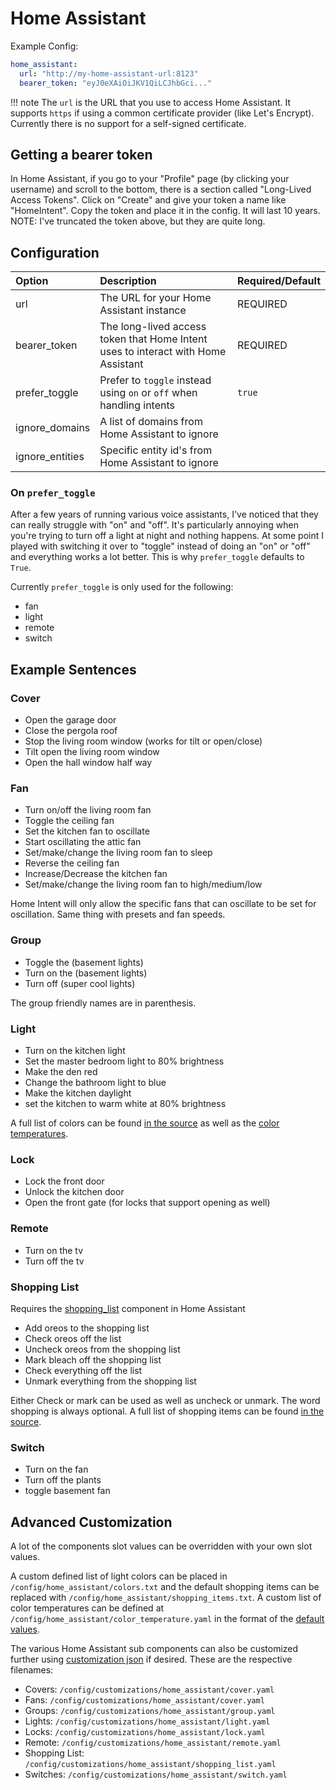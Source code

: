 # Home Assistant
Example Config:

```yaml
home_assistant:
  url: "http://my-home-assistant-url:8123" 
  bearer_token: "eyJ0eXAiOiJKV1QiLCJhbGci..."

```

!!! note
    The `url` is the URL that you use to access Home Assistant. It supports `https` if using a common certificate provider (like Let's Encrypt). Currently there is no support for a self-signed certificate.

## Getting a bearer token
In Home Assistant, if you go to your "Profile" page (by clicking your username) and scroll to the bottom, there is a section called "Long-Lived Access Tokens". Click on "Create" and give your token a name like "HomeIntent". Copy the token and place it in the config. It will last 10 years. NOTE: I've truncated the token above, but they are quite long.

## Configuration

| Option          | Description                                                                       | Required/Default |
|:----------------|:----------------------------------------------------------------------------------|:-----------------|
| url             | The URL for your Home Assistant instance                                          | REQUIRED         |
| bearer_token    | The long-lived access token that Home Intent uses to interact with Home Assistant | REQUIRED         |
| prefer_toggle   | Prefer to `toggle` instead using `on` or `off` when handling intents              | `true`           |
| ignore_domains  | A list of domains from Home Assistant to ignore                                   |                  |
| ignore_entities | Specific entity id's from Home Assistant to ignore                                |                  |

### On `prefer_toggle`
After a few years of running various voice assistants, I've noticed that they can really struggle with "on" and "off". It's particularly annoying when you're trying to turn off a light at night and nothing happens. At some point I played with switching it over to "toggle" instead of doing an "on" or "off" and everything works a lot better. This is why `prefer_toggle` defaults to `True`.

Currently `prefer_toggle` is only used for the following:

 * fan
 * light
 * remote
 * switch


## Example Sentences
### Cover

 * Open the garage door
 * Close the pergola roof
 * Stop the living room window (works for tilt or open/close)
 * Tilt open the living room window
 * Open the hall window half way

### Fan
 * Turn on/off the living room fan
 * Toggle the ceiling fan
 * Set the kitchen fan to oscillate
 * Start oscillating the attic fan
 * Set/make/change the living room fan to sleep
 * Reverse the ceiling fan
 * Increase/Decrease the kitchen fan
 * Set/make/change the living room fan to high/medium/low

Home Intent will only allow the specific fans that can oscillate to be set for oscillation. Same thing with presets and fan speeds.

### Group

 * Toggle the (basement lights)
 * Turn on the (basement lights)
 * Turn off (super cool lights)

The group friendly names are in parenthesis.

### Light

 * Turn on the kitchen light
 * Set the master bedroom light to 80% brightness
 * Make the den red
 * Change the bathroom light to blue
 * Make the kitchen daylight
 * set the kitchen to warm white at 80% brightness

A full list of colors can be found [in the source](https://github.com/JarvyJ/HomeIntent/blob/main/home_intent/default_configs/home_assistant/colors.txt) as well as the [color temperatures](https://github.com/JarvyJ/HomeIntent/blob/main/home_intent/default_configs/home_assistant/color_temperature.yaml).

### Lock

 * Lock the front door
 * Unlock the kitchen door
 * Open the front gate (for locks that support opening as well)

### Remote
 
 * Turn on the tv
 * Turn off the tv

### Shopping List
Requires the [shopping_list](https://www.home-assistant.io/integrations/shopping_list/) component in Home Assistant

 * Add oreos to the shopping list
 * Check oreos off the list
 * Uncheck oreos from the shopping list
 * Mark bleach off the shopping list
 * Check everything off the list
 * Unmark everything from the shopping list

Either Check or mark can be used as well as uncheck or unmark. The word shopping is always optional. A full list of shopping items can be found [in the source](https://github.com/JarvyJ/HomeIntent/blob/main/home_intent/default_configs/home_assistant/shopping_items.txt).

### Switch

 * Turn on the fan
 * Turn off the plants
 * toggle basement fan


## Advanced Customization
A lot of the components slot values can be overridden with your own slot values.

A custom defined list of light colors can be placed in `/config/home_assistant/colors.txt` and the default shopping items can be replaced with `/config/home_assistant/shopping_items.txt`. A custom list of color temperatures can be defined at `/config/home_assistant/color_temperature.yaml` in the format of the [default values](https://github.com/JarvyJ/HomeIntent/blob/main/home_intent/default_configs/home_assistant/).


The various Home Assistant sub components can also be customized further using [customization json](/getting-started/advanced-features/component-customization/) if desired. These are the respective filenames:

 * Covers: `/config/customizations/home_assistant/cover.yaml`
 * Fans: `/config/customizations/home_assistant/cover.yaml`
 * Groups: `/config/customizations/home_assistant/group.yaml`
 * Lights: `/config/customizations/home_assistant/light.yaml`
 * Locks: `/config/customizations/home_assistant/lock.yaml`
 * Remote: `/config/customizations/home_assistant/remote.yaml`
 * Shopping List: `/config/customizations/home_assistant/shopping_list.yaml`
 * Switches: `/config/customizations/home_assistant/switch.yaml`
